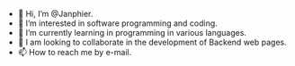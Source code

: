 - 👋 Hi, I’m @Janphier.
- 👀 I’m interested in software programming and coding.
- 🌱 I’m currently learning in programming in various languages.
- 💞️ I am looking to collaborate in the development of Backend web pages.
- 📫 How to reach me by e-mail.

<!---
Janphier/Janphier is a ✨ special ✨ repository because its `README.md` (this file) appears on your GitHub profile.
You can click the Preview link to take a look at your changes.
--->
